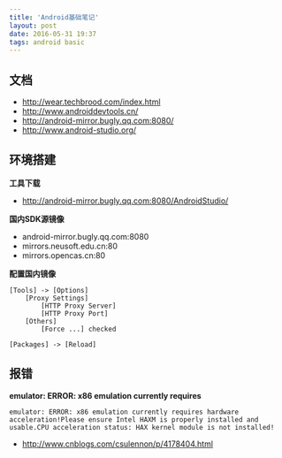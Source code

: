 ```yaml
---
title: 'Android基础笔记'
layout: post
date: 2016-05-31 19:37
tags: android basic
---
```


## 文档
- http://wear.techbrood.com/index.html
- http://www.androiddevtools.cn/
- http://android-mirror.bugly.qq.com:8080/
- http://www.android-studio.org/


## 环境搭建
**工具下载**
- <http://android-mirror.bugly.qq.com:8080/AndroidStudio/>

**国内SDK源镜像**
- android-mirror.bugly.qq.com:8080
- mirrors.neusoft.edu.cn:80
- mirrors.opencas.cn:80

**配置国内镜像**

    [Tools] -> [Options] 
        [Proxy Settings]
            [HTTP Proxy Server]      
            [HTTP Proxy Port]    
        [Others]
            [Force ...] checked

    [Packages] -> [Reload]


## 报错

**emulator: ERROR: x86 emulation currently requires**

    emulator: ERROR: x86 emulation currently requires hardware acceleration!Please ensure Intel HAXM is properly installed and usable.CPU acceleration status: HAX kernel module is not installed!

- http://www.cnblogs.com/csulennon/p/4178404.html
